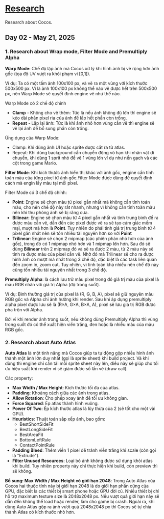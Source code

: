 # [Research](../README.md)

Research about Cocos.

## Day 02 - May 21, 2025

### 1. Research about Wrap mode, Filter Mode and Premultiply Alpha
**Warp Mode**: Chế độ lặp ảnh mà Cocos xử lý khi hình ảnh bị vẽ rộng hơn ảnh gốc (tọa độ UV vượt ra khỏi phạm vi [0,1]). 

Ví dụ: Ta có một tấm ảnh 100x100 px, và vẽ ra một vùng với kích thước 500x500 px. Vì là ảnh 100x100 px không thể nào vẽ được hết trên 500x500 px, nên Warp Mode sẽ quyết định engine vẽ như thế nào.

Warp Mode có 2 chế độ chính
- **Clamp** - Không cho vẽ thêm: Tức là nếu ảnh không đủ lớn thì engine sẽ kéo dài phần pixel rìa của ảnh để lấp hết phần còn trống.
- **Repeat** - Lặp lại ảnh: Tức là khi ảnh nhỏ hơn vùng cần vẽ thì engine sẽ vẽ lại ảnh để bổ sung phần còn trống.

Ứng dụng của Warp Mode:
- Clamp: Khi dùng ảnh UI hoặc sprite được cắt ra từ atlas.
- Repeat: Khi dùng background cần chuyển động vô hạn khi nhân vật di chuyển, khi dùng 1 sprit nhỏ để vẽ 1 vùng lớn ví dụ như nền gạch và các cột trong game Mario.


**Filter Mode**: Khi kích thước ảnh hiển thị khác với ảnh gốc, engine cần tính toán màu của từng pixel từ ảnh gốc.Filter Mode được dùng để quyết định cách mà engin lấy màu tại mỗi pixel.

Filter Mode có 3 chế độ chính:
- **Point**: Engine sẽ chọn màu từ pixel gần nhất mà không cần tính toán màu, cho nên chế độ này rất nhanh, nhưng vì không cần tính toàn màu nên khi thu phóng ảnh sẽ bị răng cưa.
- **Bilinear**: Engine sẽ chọn màu từ 4 pixel gần nhất và tính trung bình để ra được màu cần vẽ, dẫn đến các pixel được vẽ ra sẽ tạo cảm giác mềm mại, mượt mà hơn là **Point**. Tuy nhiên do phải tính giá trị trung bình từ 4 pixel gần nhất nên sẽ tốn nhiều tài nguyên hơn so với **Point**
- **Trilinear**: Engine sẽ chọn 2 mipmap (các phiên phản nhỏ hơn của ảnh gốc), trong đó có 1 mipmap nhỏ hơn và 1 mipmap lớn hơn. Sau đó sẽ dùng **Bilinear** trên 2 mipmap đó và sẽ ra được 2 màu, từ 2 màu này sẽ tính ra được màu của pixel cần vẽ. Nhờ đó mà Trilinear sẽ cho ra được hình ảnh có mượt mà nhất trong 3 chế độ, đặc biệt là các task liên quan đến zoom in, zoom out. Tuy nhiên, vì tính toán khá nhiều nên chế độ này cũng tốn nhiều tài nguyên nhất trong 3 chế độ.

**Premultiply Alpha**: là cách lưu trữ màu pixel trong đó giá trị màu của pixel là màu RGB nhân với giá trị Alpha (độ trong suốt).

Ví dụ: Bình thường giá trị của pixel là (R, G, B, A), pixel sẽ giữ nguyên màu RGB gốc và Alpha chỉ ảnh hưởng khi render. Sau khi áp dụng premultiply alpha pixel được lưu sẽ là (R×A, G×A, B×A, A), pixel sẽ lưu giá trị RGB được pha trộn với Alpha.

Bởi vì khi render ảnh trong suốt, nếu không dùng Premultiply Alpha thì vùng trong suốt đó có thể xuất hiện viền trắng, đen hoặc là nhiễu màu của màu RGB gốc.
### 2. Research about Auto Atlas
**Auto Atlas** là một tính năng mà Cocos giúp ta tự động gộp nhiều hình ảnh thành một ảnh lớn duy nhất (gọi là sprite sheet) khi build project. Và khi dùng thì engine chỉ cần tải mỗi sprite sheet này lên, điều này sẽ giúp cho tối ưu hiệu suất khi render vì sẽ giảm được số lần vẽ (draw call).

Các property:
- **Max Width / Max Height**: Kích thước tối đa của atlas.
- **Padding**: Khoảng cách giữa các ảnh trong atlas.
- **Allow Rotation**: Cho phép xoay ảnh để tối ưu không gian.
- **Force Squared**: Ép atlas thành hình vuông.
- **Power Of Two**: Ép kích thước atlas là lũy thừa của 2 (sẽ tốt cho một vài GPU).
- **Heuristics**: Thuật toán sắp xếp ảnh, bao gồm:
  - BestShortSideFit
  - BestLongSideFit
  - BestAreaFit
  - BottomLeftRule
  - ContactPointRule
- **Padding Bleed**: Thêm viền 1 pixel để tránh viền trắng khi scale (còn gọi là "Extrude").
- **Filter Unused Resources**: Loại bỏ ảnh không được sử dụng khỏi atlas khi build. Tuy nhiên property này chỉ thực hiện khi build, còn preview thì sẽ không.


**Bổ sung: Max Width / Max Height có giới hạn 2048**: Trong Auto Atlas của Cocos  hai thuộc tính này bị giới hạn 2048 là do giới hạn phần cứng của GPU, đặc biết là các thiết bị smart phone hoặc GPU đời cũ. Nhiều thiết bị chỉ hỗ trợ maximum texture size là 2048x2048 px. Nếu vượt quá giới hạn này sẽ dẫn đến không thể load hoặc render, làm cho game bị crash. Ngoài ra, khi dùng Auto Atlas gộp ra ảnh vượt quá 2048x2048 px thì Cocos sẽ tự chia thành Atlas có kích thước nhỏ hơn.